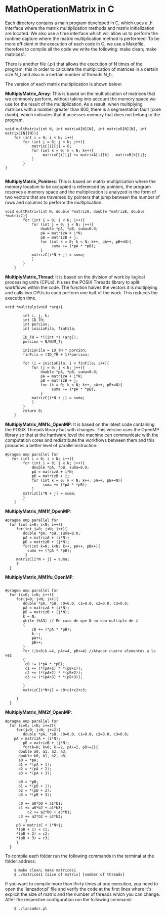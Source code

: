 # MathOperationMatrix in C

Each directory contains a main program developed in C, which uses a .h interface where the matrix multiplication methods and matrix initialization are located. We also use a time interface which will allow us to perform the runtime capture where the matrix multiplication method is performed. To be more efficient in the execution of each code in C, we use a Makefile, therefore to compile all the code we write the following: make clean; make matrices1.

There is another file (.pl) that allows the execution of N times of the program, this in order to calculate the multiplication of matrices in a certain size N_t and also in a certain number of threads N_h. 

The version of each matrix multiplication is shown below:

**MultiplyMatrix_Array**: This is based on the multiplication of matrices that we commonly perform, without taking into account the memory space we use for the result of the multiplication. As a result, when multiplying matrices with a number greater than 800, there is a segmentation fault (core dumb), which indicates that it accesses memory that does not belong to the program.

```
void multMatrix(int N, int matrixA[N][N], int matrixB[N][N], int matrixC[N][N]){
    for (int i = 0; i < N; i++)
        for (int j = 0; j < N; j++){
            matrixC[i][j] = 0;
            for (int k = 0; k < N; k++){
                 matrixC[i][j] += matrixA[i][k] - matrixB[k][j];
            }
        }
}


```

**MultiplyMatrix_Pointers**: This is based on matrix multiplication where the memory location to be occupied is referenced by pointers, the program reserves a memory space and the multiplication is analyzed in the form of two vectors that are traversed by pointers that jump between the number of rows and columns to perform the multiplication.

```
void multMatrix(int N, double *matrizA, double *matrizB, double *matrizC){
        for (int i = 0; i < N; i++){
            for (int j = 0; j < N; j++){
                double *pA, *pB, suma=0.0;
    	        pA = matrizA + i*N;
    	        pB = matrizB + j;
                for (int k = 0; k < N; k++, pA++, pB+=N){
                     suma += (*pA * *pB);
                }
    	    matrizC[i*N + j] = suma;
            }
        }
    }

```


**MultiplyMatrix_Thread**: It is based on the division of work by logical processing units (CPUs). It uses the POSIX Threads library to split workflows within the code. The function halves the vectors it is multiplying and calls two CPUs to each perform one half of the work. This reduces the execution time.

```
void *multiply(void *arg){
    
        int i, j, k;
        int ID_TH;
        int porcion; 
        int inicioFila, finFila;
    
        ID_TH = *((int *) (arg));
        porcion = N/NUM_T;
    
        inicioFila = ID_TH * porcion; 
        finFila = (ID_TH + 1)*porcion; 
    
        for (i = inicioFila; i < finFila; i++){
            for (j = 0; j < N; j++){
                double *pA, *pB, suma=0.0;
                pA = matrizA + i*N;
    	        pB = matrizB + j;
                for (k = 0; k < N; k++, pA++, pB+=N){
                     suma += (*pA * *pB);
                }
    	    matrizC[i*N + j] = suma;
            }
        }
        return 0;
    }

```

**MultiplyMatrix_MM1c_OpenMP**: It is based on the latest code containing the POSIX Threads library but with changes. This version uses the OpenMP library so that at the hardware level the machine can communicate with the computation cores and redistribute the workflows between them and this produces a better level of parallel instruction:

```
#pragma omp parallel for
   for (int i = 0; i < N; i++){
        for (int j = 0; j < N; j++){
            double *pA, *pB, suma=0.0;
	        pA = matrizA + i*N;
	        pB = matrizB + j;
            for (int k = 0; k < N; k++, pA++, pB+=N){
                 suma += (*pA * *pB);
            }
	    matrizC[i*N + j] = suma;
        }
    }

```

**MultiplyMatrix_MM1f_OpenMP**: 
```
#pragma omp parallel for
  for (int i=0; i<N; i++){
     for(int j=0; j<N; j++){
        double *pA, *pB, suma=0.0;
        pA = matrizA + (i*N);
        pB = matrizB + (j*N);
        for(int k=0; k<N; k++, pA++, pB++){
          suma += (*pA * *pB);
         }
     matrizC[i*N + j] = suma;
     }
  }
```

**MultiplyMatrix_MM1fu_OpenMP**: 
```

#pragma omp parallel for
  for (i=0; i<N; i++){
     for(j=0; j<N; j++){
        double *pA, *pB, c0=0.0, c1=0.0, c2=0.0, c3=0.0;
	    pA = matrizA + (i*N);
        pB = matrizB + (j*N);
        k = N;
        while (k&3) // En caso de que N no sea multiplo de 4
        {
            c0 += (*pA * *pB);
            k--;
            pA++;
            pB++;
        }
        for (;k>0;k-=4, pA+=4, pB+=4) //Atacar cuatro elementos a la vez
        {
         c0 += (*pA * *pB);
         c1 += (*(pA+1) * *(pB+1));
         c2 += (*(pA+2) * *(pB+2));
         c3 += (*(pA+3) * *(pB+3));
        
        }
        matrizC[i*N+j] = c0+c1+c2+c3;

     }
  }
```

**MultiplyMatrix_MM2f_OpenMP**: 
```
#pragma omp parallel for
  for (i=0; i<N; i+=2){
     for(j=0; j<N; j+=2){
        double *pA, *pB, c0=0.0, c1=0.0, c2=0.0, c3=0.0;
	pA = matrizA + (i*N);
        pB = matrizB + (j*N);
        for(k=N; k>0; k-=2, pA+=2, pB+=2){
	  double a0, a1, a2, a3;
	  double b0, b1, b2, b3;
	  a0 = *pA;
	  a1 = *(pA + 1);
	  a2 = *(pA + 2);
	  a3 = *(pA + 3);

	  b0 = *pB;
	  b1 = *(pB + 1);
	  b2 = *(pB + 2);
	  b3 = *(pB + 3);
		
	  c0 += a0*b0 + a1*b1;
	  c1 += a0*b2 + a1*b3;
          c2 += a2*b0 + a3*b1;
	  c3 += a2*b2 + a3*b3;
         }
     pB = matrizC + i*N+j;
     *(pB + 1) = c1;
     *(pB + 2) = c2;
     *(pB + 3) = c3;
     }
  }

```



To compile each folder run the following commands in the terminal at the folder address:

```
    $ make clean; make matrices1
    $ ./matrices1 [size of matrix] [number of threads]
```
If you want to compile more than thirty times at one execution, you need to open the 'lanzador.pl' file and verify the code at the first lines where it's explicit the size of matrix and the number of threads which you can change. After the respective configuration run the following command:

```
    $ ./lanzador.pl
```
